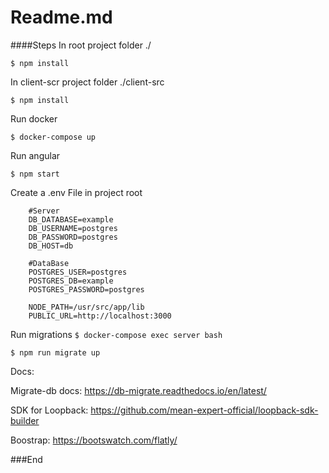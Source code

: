 # Readme.md

####Steps
In root project folder ./

`$ npm install`

In client-scr project folder ./client-src

`$ npm install`

Run docker

`$ docker-compose up`

Run angular

`$ npm start`


Create a .env File in project root
```
	#Server
	DB_DATABASE=example
	DB_USERNAME=postgres
	DB_PASSWORD=postgres
	DB_HOST=db
	
	#DataBase
	POSTGRES_USER=postgres
	POSTGRES_DB=example
	POSTGRES_PASSWORD=postgres

	NODE_PATH=/usr/src/app/lib
	PUBLIC_URL=http://localhost:3000
```


Run migrations
`$ docker-compose exec server bash`

`$ npm run migrate up`

Docs:

Migrate-db docs: https://db-migrate.readthedocs.io/en/latest/

SDK for Loopback: https://github.com/mean-expert-official/loopback-sdk-builder

Boostrap: https://bootswatch.com/flatly/

###End
